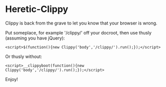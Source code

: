 Heretic-Clippy
==============

Clippy is back from the grave to let you know that your browser is wrong.

Put someplace, for example '/clippy/' off your docroot, then use thusly (assuming you have jQuery):

```<script>$(function(){new Clippy('body','/clippy/').run();});</script>```

Or thusly without:

```<script>__clippyboot(function(){new Clippy('body','/clippy/').run();});</script>```

Enjoy!